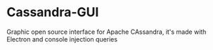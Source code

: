 # Cassandra-GUI
Graphic open source interface for Apache CAssandra, it's made with Electron and console injection queries
